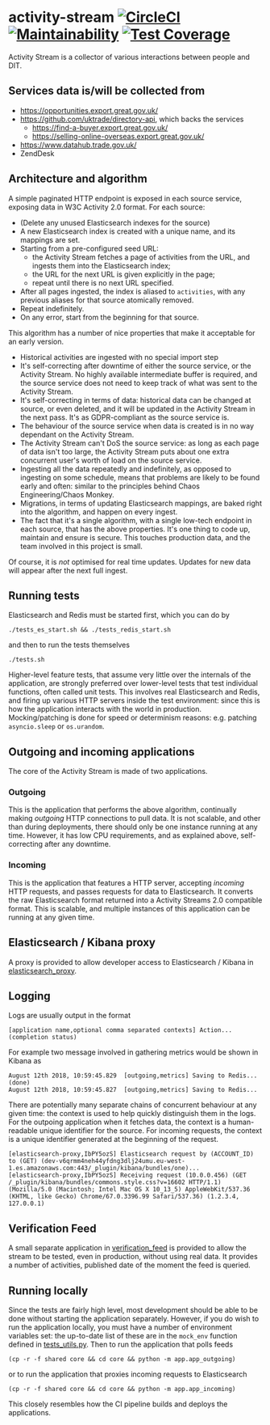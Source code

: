 # activity-stream [![CircleCI](https://circleci.com/gh/uktrade/activity-stream.svg?style=svg)](https://circleci.com/gh/uktrade/activity-stream) [![Maintainability](https://api.codeclimate.com/v1/badges/e0284a2cb292704bf53c/maintainability)](https://codeclimate.com/github/uktrade/activity-stream/maintainability) [![Test Coverage](https://api.codeclimate.com/v1/badges/e0284a2cb292704bf53c/test_coverage)](https://codeclimate.com/github/uktrade/activity-stream/test_coverage)

Activity Stream is a collector of various interactions between people and DIT.

## Services data is/will be collected from

- https://opportunities.export.great.gov.uk/
- https://github.com/uktrade/directory-api, which backs the services
  - https://find-a-buyer.export.great.gov.uk/
  - https://selling-online-overseas.export.great.gov.uk/
- https://www.datahub.trade.gov.uk/
- ZendDesk

## Architecture and algorithm

A simple paginated HTTP endpoint is exposed in each source service, exposing data in W3C Activity 2.0 format. For each source:

- (Delete any unused Elasticsearch indexes for the source)
- A new Elasticsearch index is created with a unique name, and its mappings are set.
- Starting from a pre-configured seed URL:
  - the Activity Stream fetches a page of activities from the URL, and ingests them into the Elasticsearch index;
  - the URL for the next URL is given explicitly in the page;
  - repeat until there is no next URL specified.
- After all pages ingested, the index is aliased to `activities`, with any previous aliases for that source atomically removed.
- Repeat indefinitely.
- On any error, start from the beginning for that source.

This algorithm has a number of nice properties that make it acceptable for an early version.

- Historical activities are ingested with no special import step
- It's self-correcting after downtime of either the source service, or the Activity Stream. No highly available intermediate buffer is required, and the source service does not need to keep track of what was sent to the Activity Stream.
- It's self-correcting in terms of data: historical data can be changed at source, or even deleted, and it will be updated in the Activity Stream in the next pass. It's as GDPR-compliant as the source service is.
- The behaviour of the source service when data is created is in no way dependant on the Activity Stream.
- The Activity Stream can't DoS the source service: as long as each page of data isn't too large, the Activity Stream puts about one extra concurrent user's worth of load on the source service.
- Ingesting all the data repeatedly and indefinitely, as opposed to ingesting on some schedule, means that problems are likely to be found early and often: similar to the principles behind Chaos Engineering/Chaos Monkey.
- Migrations, in terms of updating Elasticsearch mappings, are baked right into the algorithm, and happen on every ingest.
- The fact that it's a single algorithm, with a single low-tech endpoint in each source, that has the above properties. It's one thing to code up, maintain and ensure is secure. This touches production data, and the team involved in this project is small.

Of course, it is _not_ optimised for real time updates. Updates for new data will appear after the next full ingest.

## Running tests

Elasticsearch and Redis must be started first, which you can do by

    ./tests_es_start.sh && ./tests_redis_start.sh

and then to run the tests themselves

    ./tests.sh

Higher-level feature tests, that assume very little over the internals of the application, are strongly preferred over lower-level tests that test individual functions, often called unit tests. This involves real Elasticsearch and Redis, and firing up various HTTP servers inside the test environment: since this is how the application interacts with the world in production. Mocking/patching is done for speed or determinism reasons: e.g. patching `asyncio.sleep` or `os.urandom`.

## Outgoing and incoming applications

The core of the Activity Stream is made of two applications.

### Outgoing

This is the application that performs the above algorithm, continually making <em>outgoing</em> HTTP connections to pull data. It is not scalable, and other than during deployments, there should only be one instance running at any time. However, it has low CPU requirements, and as explained above, self-correcting after any downtime.

### Incoming

This is the application that features a HTTP server, accepting <em>incoming</em> HTTP requests, and passes requests for data to Elasticsearch. It converts the raw Elasticsearch format returned into a Activity Streams 2.0 compatible format. This is scalable, and multiple instances of this application can be running at any given time.

## Elasticsearch / Kibana proxy

A proxy is provided to allow developer access to Elasticsearch / Kibana in [elasticsearch_proxy](elasticsearch_proxy).

## Logging

Logs are usually output in the format

    [application name,optional comma separated contexts] Action... (completion status)

For example two message involved in gathering metrics would be shown in Kibana as

    August 12th 2018, 10:59:45.829  [outgoing,metrics] Saving to Redis... (done)
    August 12th 2018, 10:59:45.827  [outgoing,metrics] Saving to Redis...

There are potentially many separate chains of concurrent behaviour at any given time: the context is used to help quickly distinguish them in the logs. For the outpoing application when it fetches data, the context is a human-readable unique identifier for the source. For incoming requests, the context is a unique identifier generated at the beginning of the request.

    [elasticsearch-proxy,IbPY5ozS] Elasticsearch request by (ACCOUNT_ID) to (GET) (dev-v6qrmm4neh44yfdng3dlj24umu.eu-west-1.es.amazonaws.com:443/_plugin/kibana/bundles/one)...
    [elasticsearch-proxy,IbPY5ozS] Receiving request (10.0.0.456) (GET /_plugin/kibana/bundles/commons.style.css?v=16602 HTTP/1.1) (Mozilla/5.0 (Macintosh; Intel Mac OS X 10_13_5) AppleWebKit/537.36 (KHTML, like Gecko) Chrome/67.0.3396.99 Safari/537.36) (1.2.3.4, 127.0.0.1)

## Verification Feed

A small separate application in [verification_feed](verification_feed) is provided to allow the stream to be tested, even in production, without using real data. It provides a number of activities, published date of the moment the feed is queried.

## Running locally

Since the tests are fairly high level, most development should be able to be done without starting the application separately. However, if you do wish to run the application locally, you must have a number of environment variables set: the up-to-date list of these are in the `mock_env` function defined in [tests_utils.py](core/tests_utils.py). Then to run the application that polls feeds

    (cp -r -f shared core && cd core && python -m app.app_outgoing)

or to run the application that proxies incoming requests to Elasticsearch

    (cp -r -f shared core && cd core && python -m app.app_incoming)

This closely resembles how the CI pipeline builds and deploys the applications.
